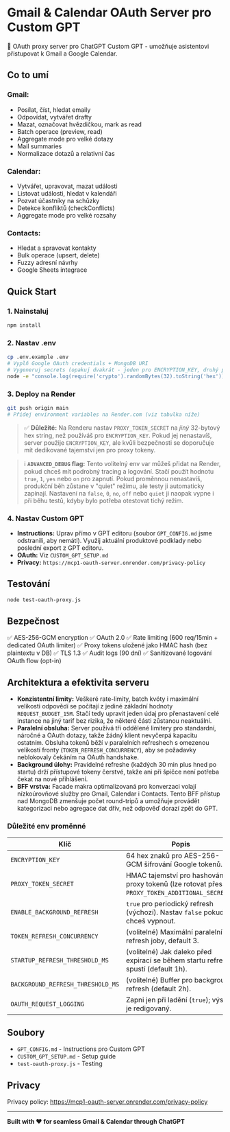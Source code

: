 # Gmail & Calendar OAuth Server pro Custom GPT

🚀 OAuth proxy server pro ChatGPT Custom GPT - umožňuje asistentovi přistupovat k Gmail a Google Calendar.

## Co to umí

### Gmail:
- Posílat, číst, hledat emaily
- Odpovídat, vytvářet drafty
- Mazat, označovat hvězdičkou, mark as read
- Batch operace (preview, read)
- Aggregate mode pro velké dotazy
- Mail summaries
- Normalizace dotazů a relativní čas

### Calendar:
- Vytvářet, upravovat, mazat události
- Listovat události, hledat v kalendáři
- Pozvat účastníky na schůzky
- Detekce konfliktů (checkConflicts)
- Aggregate mode pro velké rozsahy

### Contacts:
- Hledat a spravovat kontakty
- Bulk operace (upsert, delete)
- Fuzzy adresní návrhy
- Google Sheets integrace

## Quick Start

### 1. Nainstaluj
```bash
npm install
```

### 2. Nastav .env
```bash
cp .env.example .env
# Vyplň Google OAuth credentials + MongoDB URI
# Vygeneruj secrets (opakuj dvakrát - jeden pro ENCRYPTION_KEY, druhý pro PROXY_TOKEN_SECRET):
node -e "console.log(require('crypto').randomBytes(32).toString('hex'))"
```

### 3. Deploy na Render
```bash
git push origin main
# Přidej environment variables na Render.com (viz tabulka níže)
```

> ✅ **Důležité:** Na Renderu nastav `PROXY_TOKEN_SECRET` na _jiný_ 32-bytový hex string, než používáš pro `ENCRYPTION_KEY`.
> Pokud jej nenastavíš, server použije `ENCRYPTION_KEY`, ale kvůli bezpečnosti se doporučuje mít
> dedikované tajemství jen pro proxy tokeny.

> ℹ️ **`ADVANCED_DEBUG` flag:** Tento volitelný env var můžeš přidat na Render, pokud chceš
> mít podrobný tracing a logování. Stačí použít hodnotu `true`, `1`, `yes` nebo `on` pro
> zapnutí. Pokud proměnnou nenastavíš, produkční běh zůstane v "quiet" režimu, ale testy
> ji automaticky zapínají. Nastavení na `false`, `0`, `no`, `off` nebo `quiet` ji naopak
> vypne i při běhu testů, kdyby bylo potřeba otestovat tichý režim.

### 4. Nastav Custom GPT
- **Instructions:** Uprav přímo v GPT editoru (soubor `GPT_CONFIG.md` jsme odstranili, aby nemátl). Využij aktuální produktové podklady nebo poslední export z GPT editoru.
- **OAuth:** Viz `CUSTOM_GPT_SETUP.md`
- **Privacy:** `https://mcp1-oauth-server.onrender.com/privacy-policy`

## Testování

```bash
node test-oauth-proxy.js
```

## Bezpečnost

✅ AES-256-GCM encryption
✅ OAuth 2.0
✅ Rate limiting (600 req/15min + dedicated OAuth limiter)
✅ Proxy tokens uložené jako HMAC hash (bez plaintextu v DB)
✅ TLS 1.3
✅ Audit logs (90 dní)
✅ Sanitizované logování OAuth flow (opt-in)

## Architektura a efektivita serveru

- **Konzistentní limity:** Veškeré rate-limity, batch kvóty i maximální velikosti odpovědí
  se počítají z jediné základní hodnoty `REQUEST_BUDGET_15M`. Stačí tedy upravit jeden údaj
  pro přenastavení celé instance na jiný tarif bez rizika, že některé části zůstanou
  neaktuální.
- **Paralelní obsluha:** Server používá tři oddělené limitery pro standardní, náročné a
  OAuth dotazy, takže žádný klient nevyčerpá kapacitu ostatním. Obsluha tokenů běží v
  paralelních refreshech s omezenou velikostí fronty (`TOKEN_REFRESH_CONCURRENCY`), aby
  se požadavky neblokovaly čekáním na OAuth handshake.
- **Background úlohy:** Pravidelné refreshe (každých 30 min plus hned po startu) drží
  přístupové tokeny čerstvé, takže ani při špičce není potřeba čekat na nové přihlášení.
- **BFF vrstva:** Facade makra optimalizovaná pro konverzaci volají nízkoúrovňové služby
  pro Gmail, Calendar i Contacts. Tento BFF přístup nad MongoDB zmenšuje počet round-tripů
  a umožňuje provádět kategorizaci nebo agregace dat dřív, než odpověď dorazí zpět do GPT.

### Důležité env proměnné

| Klíč | Popis |
| --- | --- |
| `ENCRYPTION_KEY` | 64 hex znaků pro AES-256-GCM šifrování Google tokenů. |
| `PROXY_TOKEN_SECRET` | HMAC tajemství pro hashování proxy tokenů (lze rotovat přes `PROXY_TOKEN_ADDITIONAL_SECRETS`). |
| `ENABLE_BACKGROUND_REFRESH` | `true` pro periodický refresh (výchozí). Nastav `false` pokud ho chceš vypnout. |
| `TOKEN_REFRESH_CONCURRENCY` | (volitelné) Maximální paralelní refresh joby, default 3. |
| `STARTUP_REFRESH_THRESHOLD_MS` | (volitelné) Jak daleko před expirací se během startu refreshe spustí (default 1h). |
| `BACKGROUND_REFRESH_THRESHOLD_MS` | (volitelné) Buffer pro background refresh (default 2h). |
| `OAUTH_REQUEST_LOGGING` | Zapni jen při ladění (`true`); výstup je redigovaný. |

## Soubory

- `GPT_CONFIG.md` - Instructions pro Custom GPT
- `CUSTOM_GPT_SETUP.md` - Setup guide
- `test-oauth-proxy.js` - Testing

## Privacy

Privacy policy: https://mcp1-oauth-server.onrender.com/privacy-policy

---

**Built with ❤️ for seamless Gmail & Calendar through ChatGPT**
